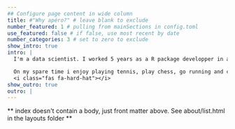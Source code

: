 ```yaml
---
## Configure page content in wide column
title: #"Why apéro?" # leave blank to exclude
number_featured: 1 # pulling from mainSections in config.toml
use_featured: false # if false, use most recent by date
number_categories: 3 # set to zero to exclude
show_intro: true
intro: |
  I'm a data scientist. I worked 5 years as a R package developper in a lab working on marine mammals in France. I built a lot of shiny applications there

  On my spare time i enjoy playing tennis, play chess, go running and code ;-)
  <i class="fas fa-hard-hat"></i>
show_outro: true
outro: |
---
```


** index doesn't contain a body, just front matter above.
See about/list.html in the layouts folder **